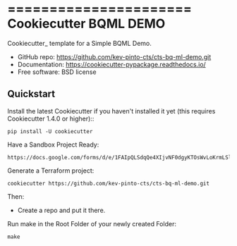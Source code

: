 ======================
Cookiecutter BQML DEMO
======================
Cookiecutter_ template for a Simple BQML Demo.

* GitHub repo: https://github.com/kev-pinto-cts/cts-bq-ml-demo.git
* Documentation: https://cookiecutter-pypackage.readthedocs.io/
* Free software: BSD license

Quickstart
----------

Install the latest Cookiecutter if you haven't installed it yet (this requires
Cookiecutter 1.4.0 or higher)::

    pip install -U cookiecutter

Have a Sandbox Project Ready:

    https://docs.google.com/forms/d/e/1FAIpQLSdqQe4XIjvNF0dgyKTOsWvLoKrmLSlLzMDgt7nCU9uqrW7kNA/viewform


Generate a Terraform project:

    cookiecutter https://github.com/kev-pinto-cts/cts-bq-ml-demo.git

Then:

* Create a repo and put it there.

Run make in the Root Folder of your newly created Folder:

    make

